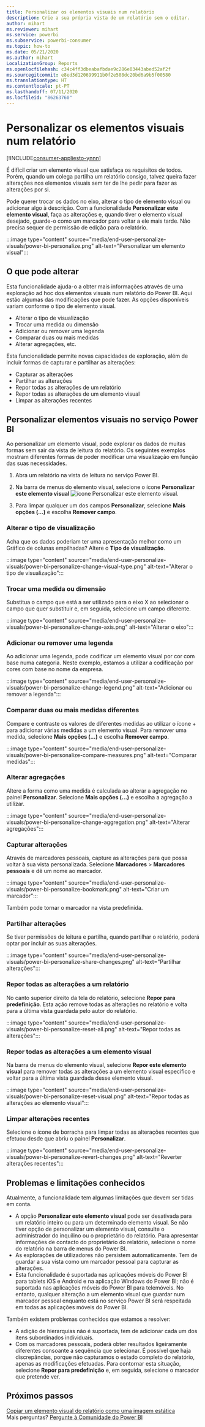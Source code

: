 ```yaml
---
title: Personalizar os elementos visuais num relatório
description: Crie a sua própria vista de um relatório sem o editar.
author: mihart
ms.reviewer: mihart
ms.service: powerbi
ms.subservice: powerbi-consumer
ms.topic: how-to
ms.date: 05/21/2020
ms.author: mihart
LocalizationGroup: Reports
ms.openlocfilehash: c34c4ff3dbeabafbdae9c286e03443abed52af2f
ms.sourcegitcommit: e8ed3d120699911b0f2e508dc20bd6a9b5f00580
ms.translationtype: HT
ms.contentlocale: pt-PT
ms.lasthandoff: 07/11/2020
ms.locfileid: "86263760"
---
```

# <a name="personalize-visuals-in-a-report"></a>Personalizar os elementos visuais num relatório

[!INCLUDE[consumer-appliesto-ynnn](../includes/consumer-appliesto-ynnn.md)]

É difícil criar um elemento visual que satisfaça os requisitos de todos. Porém, quando um colega partilha um relatório consigo, talvez queira fazer alterações nos elementos visuais sem ter de lhe pedir para fazer as alterações por si. 

Pode querer trocar os dados no eixo, alterar o tipo de elemento visual ou adicionar algo à descrição. Com a funcionalidade **Personalizar este elemento visual**, faça as alterações e, quando tiver o elemento visual desejado, guarde-o como um marcador para voltar a ele mais tarde. Não precisa sequer de permissão de edição para o relatório.

:::image type="content" source="media/end-user-personalize-visuals/power-bi-personalize.png" alt-text="Personalizar um elemento visual":::
 
## <a name="what-you-can-change"></a>O que pode alterar

Esta funcionalidade ajuda-o a obter mais informações através de uma exploração ad hoc dos elementos visuais num relatório do Power BI. Aqui estão algumas das modificações que pode fazer. As opções disponíveis variam conforme o tipo de elemento visual. 

- Alterar o tipo de visualização
- Trocar uma medida ou dimensão
- Adicionar ou remover uma legenda
- Comparar duas ou mais medidas
- Alterar agregações, etc.

Esta funcionalidade permite novas capacidades de exploração, além de incluir formas de capturar e partilhar as alterações:

- Capturar as alterações
- Partilhar as alterações
- Repor todas as alterações de um relatório
- Repor todas as alterações de um elemento visual
- Limpar as alterações recentes


## <a name="personalize-visuals-in-the-power-bi-service"></a>Personalizar elementos visuais no serviço Power BI

Ao personalizar um elemento visual, pode explorar os dados de muitas formas sem sair da vista de leitura do relatório. Os seguintes exemplos mostram diferentes formas de poder modificar uma visualização em função das suas necessidades. 

1. Abra um relatório na vista de leitura no serviço Power BI.

2. Na barra de menus do elemento visual, selecione o ícone **Personalizar este elemento visual** ![ícone Personalizar este elemento visual](media/end-user-personalize-visuals/power-bi-personalize-visual-icon.png). 

3. Para limpar qualquer um dos campos **Personalizar**, selecione **Mais opções (...)** e escolha **Remover campo**.

### <a name="change-the-visualization-type"></a>Alterar o tipo de visualização

Acha que os dados poderiam ter uma apresentação melhor como um Gráfico de colunas empilhadas? Altere o **Tipo de visualização**.

:::image type="content" source="media/end-user-personalize-visuals/power-bi-personalize-change-visual-type.png" alt-text="Alterar o tipo de visualização":::
 
### <a name="swap-out-a-measure-or-dimension"></a>Trocar uma medida ou dimensão
Substitua o campo que está a ser utilizado para o eixo X ao selecionar o campo que quer substituir e, em seguida, selecione um campo diferente.

:::image type="content" source="media/end-user-personalize-visuals/power-bi-personalize-change-axis.png" alt-text="Alterar o eixo":::
 
### <a name="add-or-remove-a-legend"></a>Adicionar ou remover uma legenda
Ao adicionar uma legenda, pode codificar um elemento visual por cor com base numa categoria. Neste exemplo, estamos a utilizar a codificação por cores com base no nome da empresa. 

:::image type="content" source="media/end-user-personalize-visuals/power-bi-personalize-change-legend.png" alt-text="Adicionar ou remover a legenda":::

### <a name="compare-two-or-more-different-measures"></a>Comparar duas ou mais medidas diferentes
Compare e contraste os valores de diferentes medidas ao utilizar o ícone + para adicionar várias medidas a um elemento visual. Para remover uma medida, selecione **Mais opções (...)** e escolha **Remover campo**.

:::image type="content" source="media/end-user-personalize-visuals/power-bi-personalize-compare-measures.png" alt-text="Comparar medidas":::

### <a name="change-aggregations"></a>Alterar agregações
Altere a forma como uma medida é calculada ao alterar a agregação no painel **Personalizar**. Selecione **Mais opções (...)** e escolha a agregação a utilizar.

:::image type="content" source="media/end-user-personalize-visuals/power-bi-personalize-change-aggregation.png" alt-text="Alterar agregações":::

### <a name="capture-changes"></a>Capturar alterações 
Através de marcadores pessoais, capture as alterações para que possa voltar à sua vista personalizada. Selecione **Marcadores** > **Marcadores pessoais** e dê um nome ao marcador. 

:::image type="content" source="media/end-user-personalize-visuals/power-bi-personalize-bookmark.png" alt-text="Criar um marcador":::
 
Também pode tornar o marcador na vista predefinida.

### <a name="share-changes"></a>Partilhar alterações 
Se tiver permissões de leitura e partilha, quando partilhar o relatório, poderá optar por incluir as suas alterações.

:::image type="content" source="media/end-user-personalize-visuals/power-bi-personalize-share-changes.png" alt-text="Partilhar alterações":::
 
### <a name="reset-all-your-changes-to-a-report"></a>Repor todas as alterações a um relatório

No canto superior direito da tela do relatório, selecione **Repor para predefinição**. Esta ação remove todas as alterações no relatório e volta para a última vista guardada pelo autor do relatório.

:::image type="content" source="media/end-user-personalize-visuals/power-bi-personalize-reset-all.png" alt-text="Repor todas as alterações":::
 
### <a name="reset-all-your-changes-to-a-visual"></a>Repor todas as alterações a um elemento visual

Na barra de menus do elemento visual, selecione **Repor este elemento visual** para remover todas as alterações a um elemento visual específico e voltar para a última vista guardada desse elemento visual.

:::image type="content" source="media/end-user-personalize-visuals/power-bi-personalize-reset-visual.png" alt-text="Repor todas as alterações ao elemento visual":::
 
### <a name="clear-recent-changes"></a>Limpar alterações recentes

Selecione o ícone de borracha para limpar todas as alterações recentes que efetuou desde que abriu o painel **Personalizar**.  

:::image type="content" source="media/end-user-personalize-visuals/power-bi-personalize-revert-changes.png" alt-text="Reverter alterações recentes":::

## <a name="limitations-and-known-issues"></a>Problemas e limitações conhecidos

Atualmente, a funcionalidade tem algumas limitações que devem ser tidas em conta.

- A opção **Personalizar este elemento visual** pode ser desativada para um relatório inteiro ou para um determinado elemento visual. Se não tiver opção de personalizar um elemento visual, consulte o administrador do inquilino ou o proprietário do relatório. Para apresentar informações de contacto do proprietário do relatório, selecione o nome do relatório na barra de menus do Power BI.
- As explorações de utilizadores não persistem automaticamente. Tem de guardar a sua vista como um marcador pessoal para capturar as alterações.
- Esta funcionalidade é suportada nas aplicações móveis do Power BI para tablets iOS e Android e na aplicação Windows do Power BI; não é suportada nas aplicações móveis do Power BI para telemóveis. No entanto, qualquer alteração a um elemento visual que guardar num marcador pessoal enquanto está no serviço Power BI será respeitada em todas as aplicações móveis do Power BI.

Também existem problemas conhecidos que estamos a resolver:

- A adição de hierarquias não é suportada, tem de adicionar cada um dos itens subordinados individuais.
- Com os marcadores pessoais, poderá obter resultados ligeiramente diferentes consoante a sequência que selecionar. É possível que haja discrepâncias, porque não capturamos o estado completo do relatório, apenas as modificações efetuadas. Para contornar esta situação, selecione **Repor para predefinição** e, em seguida, selecione o marcador que pretende ver. 

## <a name="next-steps"></a>Próximos passos
[Copiar um elemento visual do relatório como uma imagem estática](../visuals/power-bi-visualization-copy-paste.md)    
Mais perguntas? [Pergunte à Comunidade do Power BI](https://community.powerbi.com/)

